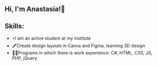 ## Hi, I'm Anastasia!👋

## Skills:
- ⚡I am an active student at my institute
- 🖍️Сreate design layouts in Canva and Figma, learning 3D design
- 👨‍💻Programs in which there is work experience: C#, HTML, CSS, JS, PHP, jQuery

